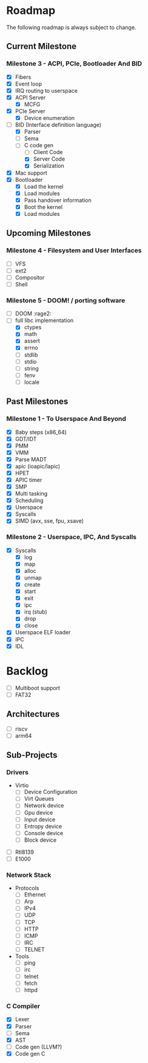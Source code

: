 # Roadmap

The following roadmap is always subject to change.

## Current Milestone

### Milestone 3 - ACPI, PCIe, Bootloader And BID

- [x] Fibers
- [x] Event loop
- [x] IRQ routing to userspace
- [x] ACPI Server
  - [x] MCFG
- [x] PCIe Server
  - [x] Device enumeration
- [ ] BID (Interface definition language)
  - [x] Parser
  - [ ] Sema
  - [ ] C code gen
    - [ ] Client Code
    - [x] Server Code
    - [x] Serialization
- [x] Mac support
- [x] Bootloader
  - [x] Load the kernel
  - [x] Load modules
  - [x] Pass handover information
  - [x] Boot the kernel
  - [x] Load modules

## Upcoming Milestones

### Milestone 4 - Filesystem and User Interfaces

- [ ] VFS
- [ ] ext2
- [ ] Compositor
- [ ] Shell

### Milestone 5 - DOOM! / porting software

- [ ] DOOM :rage2:
- [ ] full libc implementation 
  - [x] ctypes
  - [x] math
  - [x] assert
  - [x] errno
  - [ ] stdlib
  - [ ] stdio
  - [ ] string
  - [ ] fenv 
  - [ ] locale

## Past Milestones

### Milestone 1 - To Userspace And Beyond

- [x] Baby steps (x86_64)
- [x] GDT/IDT
- [x] PMM
- [x] VMM
- [x] Parse MADT
- [x] apic (ioapic/lapic)
- [x] HPET
- [x] APIC timer
- [x] SMP
- [x] Multi tasking
- [x] Scheduling
- [x] Userspace
- [x] Syscalls
- [x] SIMD (avx, sse, fpu, xsave)

### Milestone 2 - Userspace, IPC, And Syscalls

- [x] Syscalls
  - [x] log
  - [x] map
  - [x] alloc
  - [x] unmap
  - [x] create
  - [x] start
  - [x] exit
  - [x] ipc
  - [x] irq (stub)
  - [x] drop
  - [x] close
- [x] Userspace ELF loader
- [x] IPC
- [x] IDL

# Backlog

- [ ] Multiboot support
- [ ] FAT32

## Architectures

- [ ] riscv
- [ ] arm64

## Sub-Projects

### Drivers

- Virtio
  - [ ] Device Configuration
  - [ ] Virt Queues
  - [ ] Network device
  - [ ] Gpu device
  - [ ] Input device
  - [ ] Entropy device
  - [ ] Console device
  - [ ] Block device
- [ ] Rtl8139
- [ ] E1000

### Network Stack

- Protocols
  - [ ] Ethernet
  - [ ] Arp
  - [ ] IPv4
  - [ ] UDP
  - [ ] TCP
  - [ ] HTTP
  - [ ] ICMP
  - [ ] IRC
  - [ ] TELNET
- Tools
  - [ ] ping
  - [ ] irc
  - [ ] telnet
  - [ ] fetch
  - [ ] httpd

### C Compiler

- [x] Lexer
- [x] Parser
- [ ] Sema
- [x] AST
- [ ] Code gen (LLVM?)
- [x] Code gen C
